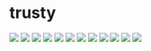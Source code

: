 # trusty

<img src=https://raw.githubusercontent.com/azzamsa/ubuntu-wallpapers/main/curated/trusty/Backyard_Mushrooms_by_Kurt_Zitzelman.jpg>

<img src=https://raw.githubusercontent.com/azzamsa/ubuntu-wallpapers/main/curated/trusty/Beach_by_Renato_Giordanelli.jpg>

<img src=https://raw.githubusercontent.com/azzamsa/ubuntu-wallpapers/main/curated/trusty/Berries_by_Tom_Kijas.jpg>

<img src=https://raw.githubusercontent.com/azzamsa/ubuntu-wallpapers/main/curated/trusty/Foggy_Forest_by_Jake_Stewart.jpg>

<img src=https://raw.githubusercontent.com/azzamsa/ubuntu-wallpapers/main/curated/trusty/Ibanez_Infinity_by_Jaco_Kok.jpg>

<img src=https://raw.githubusercontent.com/azzamsa/ubuntu-wallpapers/main/curated/trusty/Jelly_Fish_by_RaDu_GaLaN.jpg>

<img src=https://raw.githubusercontent.com/azzamsa/ubuntu-wallpapers/main/curated/trusty/Mono_Lake_by_Angela_Henderson.jpg>

<img src=https://raw.githubusercontent.com/azzamsa/ubuntu-wallpapers/main/curated/trusty/Partitura_by_Vincijun.jpg>

<img src=https://raw.githubusercontent.com/azzamsa/ubuntu-wallpapers/main/curated/trusty/Reflections_by_Trenton_Fox.jpg>

<img src=https://raw.githubusercontent.com/azzamsa/ubuntu-wallpapers/main/curated/trusty/Sea_Fury_by_Ian_Worrall.jpg>

<img src=https://raw.githubusercontent.com/azzamsa/ubuntu-wallpapers/main/curated/trusty/Water_web_by_Tom_Kijas.jpg>

<img src=https://raw.githubusercontent.com/azzamsa/ubuntu-wallpapers/main/curated/trusty/Forever_by_Shady_S.jpg>

